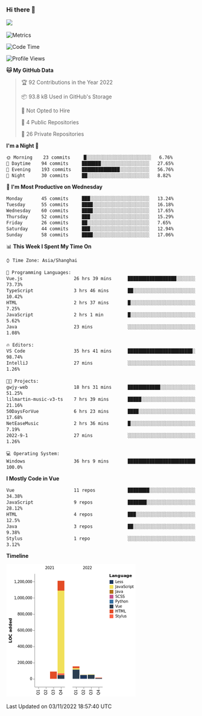 ### Hi there 👋
![](https://github-readme-stats.vercel.app/api?username=Jamartin-create)

![Metrics](https://metrics.lecoq.io/Jamartin-create?template=classic&base.activity=0&base.community=0&base.repositories=0&isocalendar=1&calendar=1&languages=1&base=header%2C%20activity%2C%20community%2C%20repositories%2C%20metadata&base.indepth=false&base.hireable=false&isocalendar=false&isocalendar.duration=full-year&languages=false&languages.limit=8&languages.threshold=0%25&languages.other=false&languages.colors=github&languages.sections=most-used&languages.indepth=false&languages.analysis.timeout=15&languages.categories=markup%2C%20programming&languages.recent.categories=markup%2C%20programming&languages.recent.load=300&languages.recent.days=14&calendar=false&calendar.limit=1&config.timezone=Asia%2FShanghai)

<!--START_SECTION:waka-->
![Code Time](http://img.shields.io/badge/Code%20Time-358%20hrs%2038%20mins-blue)

![Profile Views](http://img.shields.io/badge/Profile%20Views-1-blue)

**🐱 My GitHub Data** 

> 🏆 92 Contributions in the Year 2022
 > 
> 📦 93.8 kB Used in GitHub's Storage 
 > 
> 🚫 Not Opted to Hire
 > 
> 📜 4 Public Repositories 
 > 
> 🔑 26 Private Repositories  
 > 
**I'm a Night 🦉** 

```text
🌞 Morning    23 commits     █░░░░░░░░░░░░░░░░░░░░░░░░   6.76% 
🌆 Daytime    94 commits     ███████░░░░░░░░░░░░░░░░░░   27.65% 
🌃 Evening    193 commits    ██████████████░░░░░░░░░░░   56.76% 
🌙 Night      30 commits     ██░░░░░░░░░░░░░░░░░░░░░░░   8.82%

```
📅 **I'm Most Productive on Wednesday** 

```text
Monday       45 commits     ███░░░░░░░░░░░░░░░░░░░░░░   13.24% 
Tuesday      55 commits     ████░░░░░░░░░░░░░░░░░░░░░   16.18% 
Wednesday    60 commits     ████░░░░░░░░░░░░░░░░░░░░░   17.65% 
Thursday     52 commits     ███░░░░░░░░░░░░░░░░░░░░░░   15.29% 
Friday       26 commits     ██░░░░░░░░░░░░░░░░░░░░░░░   7.65% 
Saturday     44 commits     ███░░░░░░░░░░░░░░░░░░░░░░   12.94% 
Sunday       58 commits     ████░░░░░░░░░░░░░░░░░░░░░   17.06%

```


📊 **This Week I Spent My Time On** 

```text
⌚︎ Time Zone: Asia/Shanghai

💬 Programming Languages: 
Vue.js                   26 hrs 39 mins      ██████████████████░░░░░░░   73.73% 
TypeScript               3 hrs 46 mins       ██░░░░░░░░░░░░░░░░░░░░░░░   10.42% 
HTML                     2 hrs 37 mins       █░░░░░░░░░░░░░░░░░░░░░░░░   7.25% 
JavaScript               2 hrs 1 min         █░░░░░░░░░░░░░░░░░░░░░░░░   5.62% 
Java                     23 mins             ░░░░░░░░░░░░░░░░░░░░░░░░░   1.08%

🔥 Editors: 
VS Code                  35 hrs 41 mins      ████████████████████████░   98.74% 
IntelliJ                 27 mins             ░░░░░░░░░░░░░░░░░░░░░░░░░   1.26%

🐱‍💻 Projects: 
gwjy-web                 18 hrs 31 mins      ████████████░░░░░░░░░░░░░   51.25% 
lilmartin-music-v3-ts    7 hrs 39 mins       █████░░░░░░░░░░░░░░░░░░░░   21.16% 
50DaysForVue             6 hrs 23 mins       ████░░░░░░░░░░░░░░░░░░░░░   17.68% 
NetEaseMusic             2 hrs 36 mins       █░░░░░░░░░░░░░░░░░░░░░░░░   7.19% 
2022-9-1                 27 mins             ░░░░░░░░░░░░░░░░░░░░░░░░░   1.26%

💻 Operating System: 
Windows                  36 hrs 9 mins       █████████████████████████   100.0%

```

**I Mostly Code in Vue** 

```text
Vue                      11 repos            ████████░░░░░░░░░░░░░░░░░   34.38% 
JavaScript               9 repos             ███████░░░░░░░░░░░░░░░░░░   28.12% 
HTML                     4 repos             ███░░░░░░░░░░░░░░░░░░░░░░   12.5% 
Java                     3 repos             ██░░░░░░░░░░░░░░░░░░░░░░░   9.38% 
Stylus                   1 repo              ░░░░░░░░░░░░░░░░░░░░░░░░░   3.12%

```


**Timeline**

![Chart not found](https://raw.githubusercontent.com/Jamartin-create/Jamartin-create/master/charts/bar_graph.png) 


 Last Updated on 03/11/2022 18:57:40 UTC
<!--END_SECTION:waka-->
